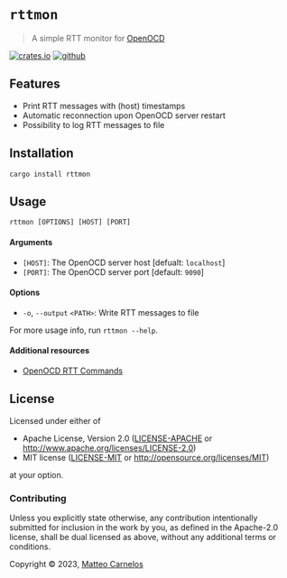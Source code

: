 # `rttmon`

> A simple RTT monitor for [OpenOCD](https://openocd.org)

[![crates.io](https://img.shields.io/crates/v/rttmon)](https://crates.io/crates/rttmon)
[![github](https://img.shields.io/github/actions/workflow/status/matteocarnelos/rttmon/cargo.yml?branch=main)](https://github.com/matteocarnelos/rttmon/actions/workflows/cargo.yml)

## Features

- Print RTT messages with (host) timestamps
- Automatic reconnection upon OpenOCD server restart
- Possibility to log RTT messages to file

## Installation

```
cargo install rttmon
```

## Usage

```
rttmon [OPTIONS] [HOST] [PORT]
```

#### Arguments

- `[HOST]`: The OpenOCD server host [defualt: `localhost`]
- `[PORT]`: The OpenOCD server port [default: `9090`]

#### Options

- `-o`, `--output` `<PATH>`: Write RTT messages to file

For more usage info, run `rttmon --help`.

#### Additional resources

- [OpenOCD RTT Commands](https://openocd.org/doc/html/General-Commands.html#Real-Time-Transfer-_0028RTT_0029)

## License

Licensed under either of

* Apache License, Version 2.0 ([LICENSE-APACHE](LICENSE-APACHE) or <http://www.apache.org/licenses/LICENSE-2.0>)
* MIT license ([LICENSE-MIT](LICENSE-MIT) or <http://opensource.org/licenses/MIT>)

at your option.

### Contributing

Unless you explicitly state otherwise, any contribution intentionally submitted for inclusion in the work by you, as defined in the Apache-2.0 license, shall be dual licensed as above, without any additional terms or conditions.

Copyright © 2023, [Matteo Carnelos](https://github.com/matteocarnelos)
